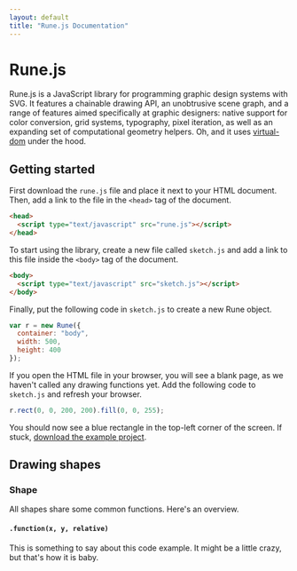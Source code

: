 ```yaml
---
layout: default
title: "Rune.js Documentation"
---
```


<div id="logo"></div>

# Rune.js

Rune.js is a JavaScript library for programming graphic design systems with SVG. It features a chainable drawing API, an unobtrusive scene graph, and a range of features aimed specifically at graphic designers: native support for color conversion, grid systems, typography, pixel iteration, as well as an expanding set of computational geometry helpers. Oh, and it uses [virtual-dom](https://github.com/Matt-Esch/virtual-dom) under the hood.

## Getting started

First download the `rune.js` file and place it next to your HTML document. Then, add a link to the file in the `<head>` tag of the document.

```html
<head>
  <script type="text/javascript" src="rune.js"></script>
</head>
```

To start using the library, create a new file called `sketch.js` and add a link to this file inside the `<body>` tag of the document.

```html
<body>
  <script type="text/javascript" src="sketch.js"></script>
</body>
```

Finally, put the following code in `sketch.js` to create a new Rune object.

```js
var r = new Rune({
  container: "body",
  width: 500,
  height: 400
});
```

If you open the HTML file in your browser, you will see a blank page, as we haven't called any drawing functions yet. Add the following code to `sketch.js` and refresh your browser.

```js
r.rect(0, 0, 200, 200).fill(0, 0, 255);
```

You should now see a blue rectangle in the top-left corner of the screen. If stuck, [download the example project](#).

## Drawing shapes

### Shape

All shapes share some common functions. Here's an overview.

#### `.function(x, y, relative)`

This is something to say about this code example. It might be a little crazy, but that's how it is baby.

<script type="text/javascript" src="js/app.js"></script>